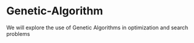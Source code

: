 # Genetic-Algorithm
We will explore the use of Genetic Algorithms in optimization and search problems
